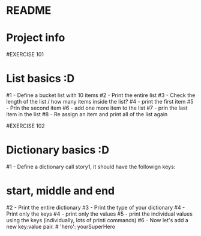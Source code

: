 # __README__

# Project info
#EXERCISE 101
# List basics :D
#1 - Define a bucket list with 10 items
#2 - Print the entire list
#3 - Check the length of the list / how many items inside the list?
#4 - print the first item
#5 - Prin the second item
#6 - add one more item to the list
#7 - prin the last item in the list
#8 - Re assign an item and print all of the list again

#EXERCISE 102

# Dictionary basics :D
#1 - Define a dictionary call story1, it should have the followign keys:
# start, middle and end
#2 - Print the entire dictionary
#3 - Print the type of your dictionary
#4 - Print only the keys
#4 - print only the values
#5 - print the individual values using the keys (individually, lots of printi commands)
#6 - Now let's add a new key:value pair.
    # 'hero': yourSuperHero